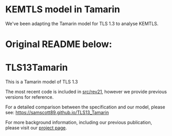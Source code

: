 # KEMTLS model in Tamarin

We've been adapting the Tamarin model for TLS 1.3 to analyse KEMTLS.

# Original README below:
# TLS13Tamarin
This is a Tamarin model of TLS 1.3

The most recent code is included in [src/rev21](src/rev21), however we provide previous
versions for reference.

For a detailed comparison between the specification and our model, please see:
https://samscott89.github.io/TLS13_Tamarin

For more background information, including our previous publication, please visit our [project page](http://tls13tamarin.github.io/TLS13Tamarin/).
